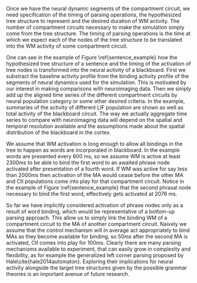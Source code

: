 Once we have the neural dynamic segments of the compartment circuit, we need specification of the timing of parsing operations, the hypothesized tree structure to represent and the desired duration of WM activity. The number of compartment circuits necessary to make the simulation simply come from the tree structure. The timing of parsing operations is the time at which we expect each of the nodes of the tree structure to be translated into the WM activity of some compartment circuit.

One can see in the example of Figure \ref{sentence_example} how the hypothesized tree structure of a sentence and the timing of the activation of tree nodes is transformed into the neural activity of a blackboard. First we substract the baseline activity profile from the binding activity profile of the segments of neural dynamics used for the simulation. This is motivated by our interest in making comparisons with neuroimaging data. Then we simply add up the aligned time series of the different compartment circuits by neural population category or some other desired criteria. In the example, summaries of the activity of different LIF population are shown as well as total activity of the blackboard circuit. The way we actually aggregate time series to compare with neuroimaging data will depend on the spatial and temporal resolution available and the assumptions made about the spatial distribution of the blackboard in the cortex.

We assume that WM activation is long enough to allow all bindings in the tree to happen as words are incorporated in blackboard. In the example words are presented every 600 ms, so we assume WM is active at least 2300ms to be able to bind the first word to an awaited phrase node activated after presentation of a fourth word. If WM was active for say less than 2000ms then activation of the MA would cease before the other MA and Ctl populations come into play for that compartment circuit. Notice in the example of Figure \ref{sentence_example} that the second phrasal node necessary to bind the first word, effectively gets activated at 2076 ms.

So far we have implicitly considered activation of phrase nodes only as a result of word binding, which would be representative of a bottom-up parsing approach. This allow us to simply link the binding WM of a compartment circuit to the MA of another compartment circuit. Naively we assume that the control mechanism will in average act appropriately to bind MAs as they become available for binding, so 50ms after the second MA is activated, Ctl comes into play for 100ms. Clearly there are many parsing mechanisms available to experiment, that can easily grow in complexity and flexibility, as for example the generalized left corner parsing proposed by Hale\cite{hale2014automaton}. Exploring their implications for neural activity alongside the target tree structures given by the possible grammar theories is an important avenue of future research.